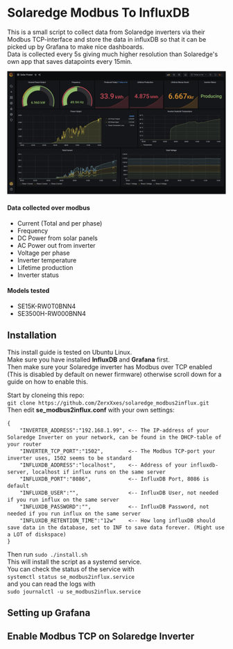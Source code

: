 # Solaredge Modbus To InfluxDB
This is a small script to collect data from Solaredge inverters via their Modbus TCP-interface and store the data in influxDB so that it can be picked up by Grafana to make nice dashboards.   
Data is collected every 5s giving much higher resolution than Solaredge's own app that saves datapoints every 15min.  

![Example Grafana dashborad](/docs/solar_dash.png "A Grafana dashboard with this data")

#### Data collected over modbus
- Current (Total and per phase)
- Frequency
- DC Power from solar panels
- AC Power out from inverter
- Voltage per phase
- Inverter temperature
- Lifetime production
- Inverter status

#### Models tested
- SE15K-RW0T0BNN4
- SE3500H-RW000BNN4

## Installation
This install guide is tested on Ubuntu Linux.  
Make sure you have installed **InfluxDB** and **Grafana** first.  
Then make sure your Solaredge inverter has Modbus over TCP enabled (This is disabled by default on newer firmware) otherwise scroll down for a guide on how to enable this. 
  
Start by cloneing this repo:  
``git clone https://github.com/ZerxXxes/solaredge_modbus2influx.git``  
Then edit **se_modbus2influx.conf** with your own settings:  

    {
        "INVERTER_ADDRESS":"192.168.1.99", <-- The IP-address of your Solaredge Inverter on your network, can be found in the DHCP-table of your router
        "INVERTER_TCP_PORT":"1502",        <-- The Modbus TCP-port your inverter uses, 1502 seems to be standard
        "INFLUXDB_ADDRESS":"localhost",    <-- Address of your influxdb-server, localhost if influx runs on the same server
        "INFLUXDB_PORT":"8086",            <-- InfluxDB Port, 8086 is default
        "INFLUXDB_USER":"",                <-- InfluxDB User, not needed if you run influx on the same server
        "INFLUXDB_PASSWORD":"",            <-- InfluxDB Password, not needed if you run influx on the same server
        "INFLUXDB_RETENTION_TIME":"12w"    <-- How long influxDB should save data in the database, set to INF to save data forever. (Might use a LOT of diskspace)
    }  

Then run ``sudo ./install.sh``  
This will install the script as a systemd service.  
You can check the status of the service with  
``systemctl status se_modbus2influx.service``  
and you can read the logs with  
``sudo journalctl -u se_modbus2influx.service``  

## Setting up Grafana

## Enable Modbus TCP on Solaredge Inverter
